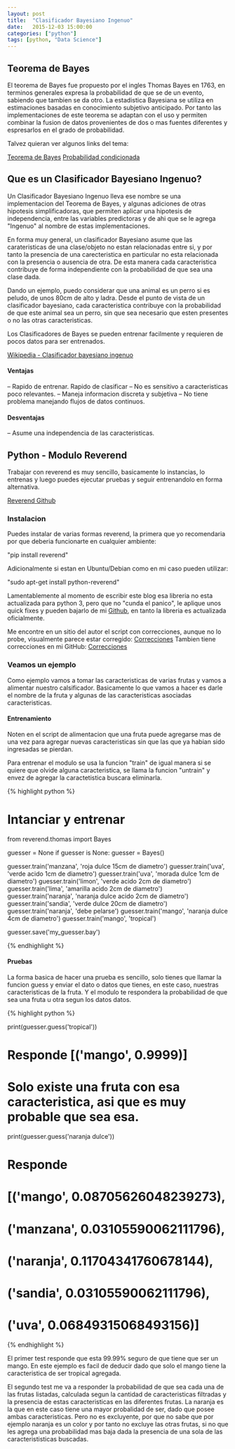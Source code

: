 ```yaml
---
layout: post
title:  "Clasificador Bayesiano Ingenuo"
date:   2015-12-03 15:00:00
categories: ["python"]
tags: [python, "Data Science"]
---
```



## Teorema de Bayes

El teorema de Bayes fue propuesto por el ingles Thomas Bayes en 1763, en terminos generales expresa la probabilidad de que se de un evento, sabiendo que tambien se da otro. La estadistica Bayesiana se utiliza en estimaciones basadas en conocimiento subjetivo anticipado. Por tanto las implementaciones de este teorema se adaptan con el uso y permiten combinar la fusion de datos provenientes de dos o mas fuentes diferentes y espresarlos en el grado de probabilidad.

Talvez quieran ver algunos links del tema:

[Teorema de Bayes](https://es.wikipedia.org/wiki/Teorema_de_Bayes)
[Probabilidad condicionada](https://es.wikipedia.org/wiki/Probabilidad_condicionada)

## Que es un Clasificador Bayesiano Ingenuo?

Un Clasificador Bayesiano Ingenuo lleva ese nombre se una implementacion del Teorema de Bayes, y algunas adiciones de otras hipotesis simplificadoras, que permiten aplicar una hipotesis de independencia, entre las variables predictoras y de ahi que se le agrega "Ingenuo" al nombre de estas implementaciones.

En forma muy general, un clasificador Bayesiano asume que las carateristicas de una clase/objeto no estan relacionadas entre si, y por tanto la presencia de una carecteristica en particular no esta relacionada con la presencia o ausencia de otra. De esta manera cada caracteristica contribuye de forma independiente con la probabilidad de que sea una clase dada.

Dando un ejemplo, puedo considerar que una animal es un perro si es peludo, de unos 80cm de alto y ladra. Desde el punto de vista de un clasificador bayesiano, cada caracteristica contribuye con la probabilidad de que este animal sea un perro, sin que sea necesario que esten presentes o no las otras caracteristicas.

Los Clasificadores de  Bayes se pueden entrenar facilmente y requieren de pocos datos para ser entrenados.

[Wikipedia - Clasificador bayesiano ingenuo](https://es.wikipedia.org/wiki/Clasificador_bayesiano_ingenuo)

#### Ventajas

– Rapido de entrenar. Rapido de clasificar
– No es sensitivo a caracteristicas poco relevantes.
– Maneja informacion discreta y subjetiva
– No tiene problema manejando flujos de datos continuos.

#### Desventajas

– Asume una independencia de las caracteristicas. 

## Python - Modulo Reverend

Trabajar con reverend es muy sencillo, basicamente lo instancias, lo entrenas y luego puedes ejecutar pruebas y seguir entrenandolo en forma alternativa.

[Reverend Github](https://github.com/arnaudsj/reverend)

### Instalacion

Puedes instalar de varias formas reverend, la primera que yo recomendaria por que deberia funcionarte en cualquier ambiente:

"pip install reverend"

Adicionalmente si estan en Ubuntu/Debian como en mi caso pueden utilizar:

"sudo apt-get install python-reverend"

Lamentablemente al momento de escribir este blog esa libreria no esta actualizada para python 3, pero que no "cunda el panico", le aplique unos quick fixes y pueden bajarlo de mi [Github](https://github.com/asomarribasd/python/tree/master/modules), en tanto la libreria es actualizada oficialmente.

Me encontre en un sitio del autor el script con correcciones, aunque no lo probe, visualmente parece estar corregido:
[Correcciones](http://nullege.com/codes/show/src@d@i@divmod.org-HEAD@Reverend@reverend@ui@trainer.py/144/reverend.thomas.Bayes)
Tambien tiene correcciones en mi GitHub:
[Correcciones](https://github.com/asomarribasd/python/tree/master/modules)

### Veamos un ejemplo

Como ejemplo vamos a tomar las caracteristicas de varias frutas y vamos a alimentar nuestro calsificador. Basicamente lo que vamos a hacer es darle el nombre de la fruta y algunas de las caracteristicas asociadas caracteristicas. 

#### Entrenamiento

Noten en el script de alimentacion que una fruta puede agregarse mas de una vez para agregar nuevas caracteristicas sin que las que ya habian sido ingresadas se pierdan.

Para entrenar el modulo se usa la funcion "train" de igual manera si se quiere que olvide alguna caracteristica, se llama la funcion "untrain" y envez de agregar la caractetistica buscara eliminarla.

{% highlight python %}

# Intanciar y entrenar
from reverend.thomas import Bayes

guesser = None
if guesser is None:
    guesser = Bayes()

guesser.train('manzana', 'roja dulce 15cm de diametro')
guesser.train('uva', 'verde acido 1cm de diametro')
guesser.train('uva', 'morada dulce 1cm de diametro')
guesser.train('limon', 'verde acido 2cm de diametro')
guesser.train('lima', 'amarilla acido 2cm de diametro')
guesser.train('naranja', 'naranja dulce acido 2cm de diametro')
guesser.train('sandia', 'verde dulce 20cm de diametro')
guesser.train('naranja', 'debe pelarse')
guesser.train('mango', 'naranja dulce 4cm de diametro')
guesser.train('mango', 'tropical')

guesser.save('my_guesser.bay')

{% endhighlight %}


#### Pruebas

La forma basica de hacer una prueba es sencillo, solo tienes que llamar la funcion guess y enviar el dato o datos que tienes, en este caso, nuestras caracteristicas de la fruta. Y el modulo te respondera la probabilidad de que sea una fruta u otra segun los datos datos.

{% highlight python %}

print(guesser.guess('tropical'))
# Responde [('mango', 0.9999)]
# Solo existe una fruta con esa caracteristica, asi que es muy probable que sea esa.

print(guesser.guess('naranja dulce'))

# Responde 
# [('mango', 0.08705626048239273), 
# ('manzana', 0.03105590062111796), 
# ('naranja', 0.11704341760678144), 
# ('sandia', 0.03105590062111796), 
# ('uva', 0.06849315068493156)]


{% endhighlight %}

El primer test responde que esta 99.99% seguro de que tiene que ser un mango. En este ejemplo es facil de deducir dado que solo el mango tiene la caracteristica de ser tropical agregada.

El segundo test me va a responder la probabilidad de que sea cada una de las frutas listadas, calculada segun la cantidad de caracteristicas filtradas y la presencia de estas caracteristicas en las diferentes frutas. La naranja es la que en este caso tiene una mayor probalidad de ser, dado que posee ambas caracteristicas. Pero no es excluyente, por que no sabe que por ejemplo naranja es un color y por tanto no excluye las otras frutas, si no que les agrega una probabilidad mas baja dada la presencia de una sola de las caracterististicas buscadas.







